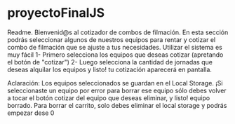 # proyectoFinalJS
Readme. 
Bienvenid@s al cotizador de combos de filmación. En esta sección podrás seleccionar algunos de nuestros equipos para rentar y cotizar 
el combo de filmación que se ajuste a tus necesidades.
Utilizar el sistema es muy fácil
1- Primero selecciona los equipos que deseas cotizar (apretando el botón de "cotizar")
2- Luego selecciona la cantidad de jornadas que deseas alquilar los equipos y listo! tu cotización aparecerá en pantalla.

Aclaración:
 Los equipos seleccionados se guardan en el Local Storage.
¡Si seleccionaste un equipo por error para borrar ese equipo sólo debes volver a tocar el botón cotizar del equipo que deseas eliminar, y listo! equipo borrado.
Para borrar el carrito, solo debes eliminar el local storage y podrás empezar dese 0 

